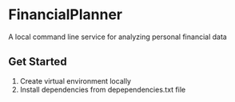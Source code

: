 # FinancialPlanner

A local command line service for analyzing personal financial data

## Get Started

1. Create virtual environment locally
2. Install dependencies from depependencies.txt file
